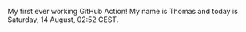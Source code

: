 My first ever working GitHub Action!
My name is Thomas and today is Saturday, 14 August, 02:52 CEST. 
